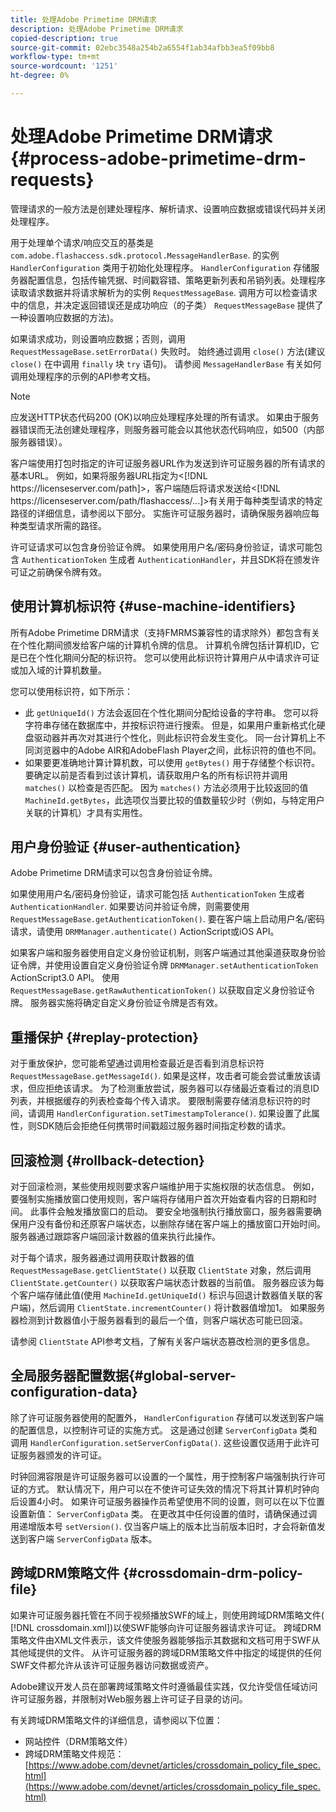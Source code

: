 ```yaml
---
title: 处理Adobe Primetime DRM请求
description: 处理Adobe Primetime DRM请求
copied-description: true
source-git-commit: 02ebc3548a254b2a6554f1ab34afbb3ea5f09bb8
workflow-type: tm+mt
source-wordcount: '1251'
ht-degree: 0%

---
```


# 处理Adobe Primetime DRM请求 {#process-adobe-primetime-drm-requests}

管理请求的一般方法是创建处理程序、解析请求、设置响应数据或错误代码并关闭处理程序。

用于处理单个请求/响应交互的基类是 `com.adobe.flashaccess.sdk.protocol.MessageHandlerBase`. 的实例 `HandlerConfiguration` 类用于初始化处理程序。 `HandlerConfiguration` 存储服务器配置信息，包括传输凭据、时间戳容错、策略更新列表和吊销列表。处理程序读取请求数据并将请求解析为的实例 `RequestMessageBase`. 调用方可以检查请求中的信息，并决定返回错误还是成功响应（的子类） `RequestMessageBase` 提供了一种设置响应数据的方法)。

如果请求成功，则设置响应数据；否则，调用 `RequestMessageBase.setErrorData()` 失败时。 始终通过调用 `close()` 方法(建议 `close()` 在中调用 `finally` 块 `try` 语句)。 请参阅 `MessageHandlerBase` 有关如何调用处理程序的示例的API参考文档。

>[!NOTE]
>
>应发送HTTP状态代码200 (OK)以响应处理程序处理的所有请求。 如果由于服务器错误而无法创建处理程序，则服务器可能会以其他状态代码响应，如500（内部服务器错误）。

客户端使用打包时指定的许可证服务器URL作为发送到许可证服务器的所有请求的基本URL。 例如，如果将服务器URL指定为&lt;[!DNL ht<span></span>tps://licenseserver.com/path]>，客户端随后将请求发送给&lt;[!DNL ht<span></span>tps://licenseserver.com/path/flashaccess/...]>有关用于每种类型请求的特定路径的详细信息，请参阅以下部分。 实施许可证服务器时，请确保服务器响应每种类型请求所需的路径。

许可证请求可以包含身份验证令牌。 如果使用用户名/密码身份验证，请求可能包含 `AuthenticationToken` 生成者 `AuthenticationHandler`，并且SDK将在颁发许可证之前确保令牌有效。

## 使用计算机标识符 {#use-machine-identifiers}

所有Adobe Primetime DRM请求（支持FMRMS兼容性的请求除外）都包含有关在个性化期间颁发给客户端的计算机令牌的信息。 计算机令牌包括计算机ID，它是已在个性化期间分配的标识符。 您可以使用此标识符计算用户从中请求许可证或加入域的计算机数量。

您可以使用标识符，如下所示：

* 此 `getUniqueId()` 方法会返回在个性化期间分配给设备的字符串。 您可以将字符串存储在数据库中，并按标识符进行搜索。 但是，如果用户重新格式化硬盘驱动器并再次对其进行个性化，则此标识符会发生变化。 同一台计算机上不同浏览器中的Adobe AIR和AdobeFlash Player之间，此标识符的值也不同。
* 如果要更准确地计算计算机数，可以使用 `getBytes()` 用于存储整个标识符。 要确定以前是否看到过该计算机，请获取用户名的所有标识符并调用 `matches()` 以检查是否匹配。 因为 `matches()` 方法必须用于比较返回的值 `MachineId.getBytes`，此选项仅当要比较的值数量较少时（例如，与特定用户关联的计算机）才具有实用性。

## 用户身份验证 {#user-authentication}

Adobe Primetime DRM请求可以包含身份验证令牌。

如果使用用户名/密码身份验证，请求可能包括 `AuthenticationToken` 生成者 `AuthenticationHandler`. 如果要访问并验证令牌，则需要使用 `RequestMessageBase.getAuthenticationToken()`. 要在客户端上启动用户名/密码请求，请使用 `DRMManager.authenticate()` ActionScript或iOS API。

如果客户端和服务器使用自定义身份验证机制，则客户端通过其他渠道获取身份验证令牌，并使用设置自定义身份验证令牌 `DRMManager.setAuthenticationToken` ActionScript3.0 API。 使用 `RequestMessageBase.getRawAuthenticationToken()` 以获取自定义身份验证令牌。 服务器实施将确定自定义身份验证令牌是否有效。

## 重播保护 {#replay-protection}

对于重放保护，您可能希望通过调用检查最近是否看到消息标识符 `RequestMessageBase.getMessageId()`. 如果是这样，攻击者可能会尝试重放该请求，但应拒绝该请求。 为了检测重放尝试，服务器可以存储最近查看过的消息ID列表，并根据缓存的列表检查每个传入请求。 要限制需要存储消息标识符的时间，请调用 `HandlerConfiguration.setTimestampTolerance()`. 如果设置了此属性，则SDK随后会拒绝任何携带时间戳超过服务器时间指定秒数的请求。

## 回滚检测 {#rollback-detection}

对于回滚检测，某些使用规则要求客户端维护用于实施权限的状态信息。 例如，要强制实施播放窗口使用规则，客户端将存储用户首次开始查看内容的日期和时间。 此事件会触发播放窗口的启动。 要安全地强制执行播放窗口，服务器需要确保用户没有备份和还原客户端状态，以删除存储在客户端上的播放窗口开始时间。 服务器通过跟踪客户端回滚计数器的值来执行此操作。

对于每个请求，服务器通过调用获取计数器的值 `RequestMessageBase.getClientState()` 以获取 `ClientState` 对象，然后调用 `ClientState.getCounter()` 以获取客户端状态计数器的当前值。 服务器应该为每个客户端存储此值(使用 `MachineId.getUniqueId()` 标识与回退计数器值关联的客户端)，然后调用 `ClientState.incrementCounter()` 将计数器值增加1。 如果服务器检测到计数器值小于服务器看到的最后一个值，则客户端状态可能已回滚。

请参阅 `ClientState` API参考文档，了解有关客户端状态篡改检测的更多信息。

## 全局服务器配置数据{#global-server-configuration-data}

除了许可证服务器使用的配置外， `HandlerConfiguration` 存储可以发送到客户端的配置信息，以控制许可证的实施方式。 这是通过创建 `ServerConfigData` 类和调用 `HandlerConfiguration.setServerConfigData()`. 这些设置仅适用于此许可证服务器颁发的许可证。

时钟回溯容限是许可证服务器可以设置的一个属性，用于控制客户端强制执行许可证的方式。 默认情况下，用户可以在不使许可证失效的情况下将其计算机时钟向后设置4小时。 如果许可证服务器操作员希望使用不同的设置，则可以在以下位置设置新值： `ServerConfigData` 类。 在更改其中任何设置的值时，请确保通过调用递增版本号 `setVersion()`. 仅当客户端上的版本比当前版本旧时，才会将新值发送到客户端 `ServerConfigData` 版本。

## 跨域DRM策略文件 {#crossdomain-drm-policy-file}

如果许可证服务器托管在不同于视频播放SWF的域上，则使用跨域DRM策略文件( [!DNL crossdomain.xml])以使SWF能够向许可证服务器请求许可证。 跨域DRM策略文件由XML文件表示，该文件使服务器能够指示其数据和文档可用于SWF从其他域提供的文件。 从许可证服务器的跨域DRM策略文件中指定的域提供的任何SWF文件都允许从该许可证服务器访问数据或资产。

Adobe建议开发人员在部署跨域策略文件时遵循最佳实践，仅允许受信任域访问许可证服务器，并限制对Web服务器上许可证子目录的访问。

有关跨域DRM策略文件的详细信息，请参阅以下位置：

* 网站控件（DRM策略文件）
* 跨域DRM策略文件规范： [https://www.adobe.com/devnet/articles/crossdomain_policy_file_spec.html](https://www.adobe.com/devnet/articles/crossdomain_policy_file_spec.html)
